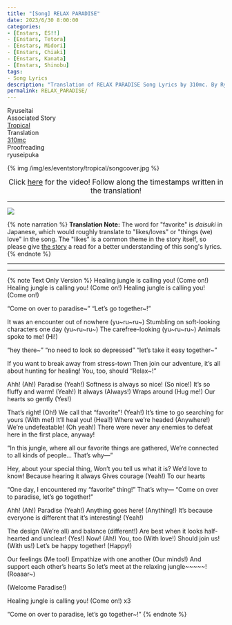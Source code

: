 ```yaml
---
title: "[Song] RELAX PARADISE"
date: 2023/6/30 8:00:00
categories:
- [Enstars, ES!!]
- [Enstars, Tetora]
- [Enstars, Midori]
- [Enstars, Chiaki]
- [Enstars, Kanata]
- [Enstars, Shinobu]
tags:
- Song Lyrics
description: "Translation of RELAX PARADISE Song Lyrics by 310mc. By Ryuseitai from the Unit Event Tropical."
permalink: RELAX_PARADISE/
---
```

<div class="three-wrapper" style="--storyColor:#965e7d;--storyColor-rgb:150,94,125;--storyColor-h:326.8;--storyColor-s: 23%;--storyColor-l:47.8%;">
    <div class="info-area">
        <div class="info">
            <div class="info-item characters">
                <div class="label">
                    Ryuseitai
                </div>
                <div class="value">
								<a href="/categories/Enstars/Midori" character="Midori"></a>
                <a href="/categories/Enstars/Kanata" character="Kanata"></a>
                <a href="/categories/Enstars/Shinobu" character="Shinobu"></a>
                <a href="/categories/Enstars/Tetora" character="Tetora"></a>
                <a href="/categories/Enstars/Chiaki" character="Chiaki"></a>
                </div>
            </div>
            <div class="info-item one">
                <div class="label">
                    Associated Story
                </div>
                <div class="value">
                    <a href="/tropical">Tropical</a>
                </div>
            </div>
            <div class="info-item two">
                <div class="label">
                    Translation
                </div>
                <div class="value">
                    <a href="/about">310mc</a>
                </div>
            </div>
            <div class="info-item three">
                <div class="label">
                   Proofreading
                </div>
                <div class="value">
                    ryuseipuka
                </div>
            </div>
        </div>
    </div>
</div>

<!-- more -->

{% img /img/es/eventstory/tropical/songcover.jpg %}

<big><p align="center">Click <a href="https://www.youtube.com/watch?v=nwJ7qtWlNgM" target="_blank">here</a> for the video! Follow along the timestamps written in the translation!</p></big>

<hr>

<img src="/img/es/songs/relaxparadise.png">

{% note narration %}
**Translation Note:** The word for "favorite" is <em>daisuki</em> in Japanese, which would roughly translate to "likes/loves" or "things (we) love" in the song. The "likes" is a common theme in the story itself, so please give <a href="/tropical" target="_blank">the story</a> a read for a better understanding of this song's lyrics.
{% endnote %}

<hr>
<hr>

{% note Text Only Version %}
Healing jungle is calling you!
(Come on!)
Healing jungle is calling you!
(Come on!)
Healing jungle is calling you!
(Come on!)

“Come on over to paradise~”
“Let’s go together~!”

It was an encounter out of nowhere
(yu~ru~ru~)
Stumbling on soft-looking characters one day
(yu~ru~ru~)
The carefree-looking
(yu~ru~ru~)
Animals spoke to me!
(Hi!)

“hey there~”
“no need to look so depressed”
“let’s take it easy together~”

If you want to break away from stress-town
Then join our adventure, it’s all about
hunting for
healing!
You, too, should
“Relax~!”

Ahh! (Ah!) Paradise (Yeah!)
Softness is always so nice! (So nice!)
It’s so fluffy and warm! (Yeah!)
It always
(Always!)
Wraps around
(Hug me!)
Our hearts so gently (Yes!)

That’s right! (Oh!) We call that “favorite”! (Yeah!)
It’s time to go searching for yours (With me!)
It’ll heal you!
(Heal!)
Where we’re headed
(Anywhere!)
We’re undefeatable!
(Oh yeah!)
There were never any enemies to defeat here
in the first place, anyway!

“In this jungle, where all our favorite things are gathered,
We’re connected to all kinds of people… That’s why—”

Hey, about your special thing,
Won’t you tell us what it is?
We’d love to know!
Because hearing it always
Gives courage
(Yeah!)
To our hearts

“One day, I encountered my “favorite” thing!”
That’s why—
“Come on over to paradise, let’s go together!”

Ahh! (Ah!) Paradise (Yeah!)
Anything goes here! (Anything!)
It’s because everyone is different that it’s interesting! (Yeah!)

The design
(We’re all)
and balance
(different!)
Are best when it looks half-hearted and unclear! (Yes!)
Now! (Ah!) You, too (With love!) Should join us! (With us!)
Let’s be happy together! (Happy!)

Our feelings
(Me too!)
Empathize with one another
(Our minds!)
And support each other’s hearts
So let’s meet at the relaxing jungle\~\~\~\~\~! (Roaaar\~)

(Welcome Paradise!)

Healing jungle is calling you! (Come on!) x3

“Come on over to paradise, let’s go together~!”
{% endnote %}
